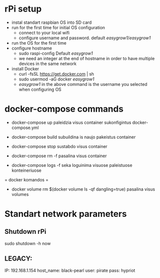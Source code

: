 # rPi setup

- instal standart raspbian OS into SD card
- run for the first time for initial OS configuration
  - connect to your local wifi
  - configure username and password. default _easygrow1_/_easygrow1_
- run the OS for the first time
- configure hostname
  - sudo raspi-config Default _easygrow1_
  - we need an integer at the end of hostname in order to have multiple devices in the same network
- install Docker
  - curl -fsSL https://get.docker.com | sh
  - sudo usermod -aG docker _easygrow1_
  - _easygrow1_ in the above command is the username you selected when configuring OS

# docker-compose commands

* docker-compose up
paleidzia visus container sukonfigintus docker-compose.yml

* docker-compose build 
subuildina is naujo pakeistus container

* docker-compose stop 
sustabdo visus container

* docker-compose rm -f
pasalina visus container

* docker-compose logs -f
seka loguinima visuose paleistuose konteineriuose

= docker komandos =

* docker volume rm $(docker volume ls -qf dangling=true)
pasalina visus volumes

# Standart network parameters

## Shutdown rPi
sudo shutdown -h now

## LEGACY:
IP: 192.168.1.154
host_name: black-pearl
user: pirate
pass: hypriot
